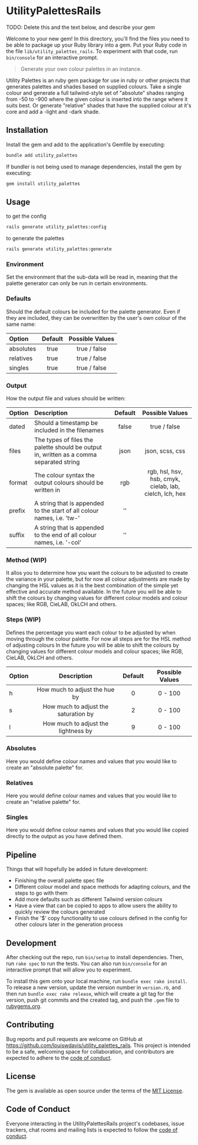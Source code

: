 # UtilityPalettesRails

TODO: Delete this and the text below, and describe your gem

Welcome to your new gem! In this directory, you'll find the files you need to be able to package up your Ruby library into a gem. Put your Ruby code in the file `lib/utility_palettes_rails`. To experiment with that code, run `bin/console` for an interactive prompt.

> Generate your own colour palettes in an instance.

Utility Palettes is an ruby gem package for use in ruby or other projects that generates palettes and shades based on supplied colours.
Take a single colour and generate a full tailwind-style set of "absolute" shades ranging from -50 to -900 where the given colour is inserted into the range where it suits best.
Or generate "relative" shades that have the supplied colour at it's core and add a -light and -dark shade.

## Installation

Install the gem and add to the application's Gemfile by executing:

```bash
bundle add utility_palettes
```

If bundler is not being used to manage dependencies, install the gem by executing:

```bash
gem install utility_palettes
```

## Usage

to get the config

```bash
rails generate utility_palettes:config
```

to generate the palettes

```bash
rails generate utility_palettes:generate
```

### Environment

Set the environment that the sub-data will be read in, meaning that the palette generator can only be run in certain environments.

### Defaults

Should the default colours be included for the palette generator. Even if they are included, they can be overwritten by the user's own colour of the same name:

| Option     | Default | Possible Values |
| :--------- | :-----: | :-------------: |
| absolutes  | true    | true / false    |
| relatives  | true    | true / false    |
| singles    | true    | true / false    |

### Output

How the output file and values should be written:

| Option  | Description                                                                             | Default | Possible Values                                         |
| :------ | :-------------------------------------------------------------------------------------- | :-----: | :-----------------------------------------------------: |
| dated   | Should a timestamp be included in the filenames                                         | false   | true / false                                            |
| files   | The types of files the palette should be output in, written as a comma separated string | json    | json, scss, css                                         |
| format  | The colour syntax the output colours should be written in                               | rgb     | rgb, hsl, hsv, hsb, cmyk, cielab, lab, cielch, lch, hex |
| prefix  | A string that is appended to the start of all colour names, i.e. 'tw-'                  | ''      | <any string>                                            |
| suffix  | A string that is appended to the end of all colour names, i.e. '-col'                   | ''      | <any string>                                            |

### Method (WIP)

It allos you to determine how you want the colours to be adjusted to create the variance in your palette, but for now all colour adjustments are made by changing the HSL values as it is the best combination of the simple yet effective and accurate method available.
In the future you will be able to shift the colours by changing values for different colour models and colour spaces; like RGB, CieLAB, OkLCH and others.

### Steps (WIP)

Defines the percentage you want each colour to be adjusted by when moving through the colour palette. For now all steps are for the HSL method of adjusting colours
In the future you will be able to shift the colours by changing values for different colour models and colour spaces; like RGB, CieLAB, OkLCH and others.

| Option  | Description                          | Default | Possible Values |
| :------ | :----------------------------------: | :-----: | :-------------: |
| h       | How much to adjust the hue by        | 0       | 0 - 100         |
| s       | How much to adjust the saturation by | 2       | 0 - 100         |
| l       | How much to adjust the lightness by  | 9       | 0 - 100         |

### Absolutes

Here you would define colour names and values that you would like to create an "absolute palette" for.

### Relatives

Here you would define colour names and values that you would like to create an "relative palette" for.

### Singles

Here you would define colour names and values that you would like copied directly to the output as you have defined them.

## Pipeline

Things that will hopefully be added in future development:

- Finishing the overall palette spec file
- Different colour model and space methods for adapting colours, and the steps to go with them
- Add more defaults such as different Tailwind version colours
- Have a view that can be copied to apps to allow users the ability to quickly review the colours generated
- Finish the '$' copy functionality to use colours defined in the config for other colours later in the generation process

## Development

After checking out the repo, run `bin/setup` to install dependencies. Then, run `rake spec` to run the tests. You can also run `bin/console` for an interactive prompt that will allow you to experiment.

To install this gem onto your local machine, run `bundle exec rake install`. To release a new version, update the version number in `version.rb`, and then run `bundle exec rake release`, which will create a git tag for the version, push git commits and the created tag, and push the `.gem` file to [rubygems.org](https://rubygems.org).

## Contributing

Bug reports and pull requests are welcome on GitHub at <https://github.com/louiswdavis/utility_palettes_rails>. This project is intended to be a safe, welcoming space for collaboration, and contributors are expected to adhere to the [code of conduct](https://github.com/louiswdavis/utility_palettes_rails/blob/master/CODE_OF_CONDUCT.md).

## License

The gem is available as open source under the terms of the [MIT License](https://opensource.org/licenses/MIT).

## Code of Conduct

Everyone interacting in the UtilityPalettesRails project's codebases, issue trackers, chat rooms and mailing lists is expected to follow the [code of conduct](https://github.com/louiswdavis/utility_palettes_rails/blob/master/CODE_OF_CONDUCT.md).
